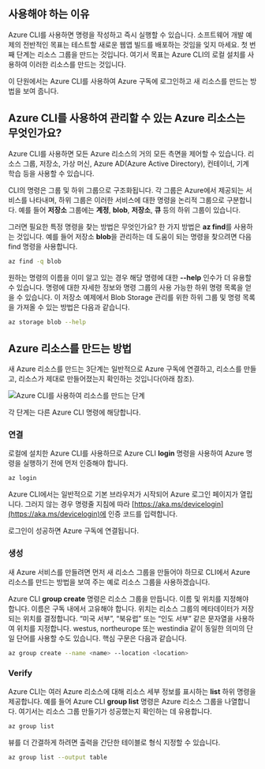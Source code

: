 ## <a name="motivation"></a>사용해야 하는 이유
Azure CLI를 사용하면 명령을 작성하고 즉시 실행할 수 있습니다. 소프트웨어 개발 예제의 전반적인 목표는 테스트할 새로운 웹앱 빌드를 배포하는 것임을 잊지 마세요. 첫 번째 단계는 리소스 그룹을 만드는 것입니다. 여기서 목표는 Azure CLI의 로컬 설치를 사용하여 이러한 리소스를 만드는 것입니다. 

이 단원에서는 Azure CLI를 사용하여 Azure 구독에 로그인하고 새 리소스를 만드는 방법을 보여 줍니다.

## <a name="what-azure-resources-can-be-managed-using-the-azure-cli"></a>Azure CLI를 사용하여 관리할 수 있는 Azure 리소스는 무엇인가요?
Azure CLI를 사용하면 모든 Azure 리소스의 거의 모든 측면을 제어할 수 있습니다. 리소스 그룹, 저장소, 가상 머신, Azure AD(Azure Active Directory), 컨테이너, 기계 학습 등을 사용할 수 있습니다.

CLI의 명령은 그룹 및 하위 그룹으로 구조화됩니다. 각 그룹은 Azure에서 제공되는 서비스를 나타내며, 하위 그룹은 이러한 서비스에 대한 명령을 논리적 그룹으로 구분합니다. 예를 들어 **저장소** 그룹에는 **계정**, **blob**, **저장소**, **큐** 등의 하위 그룹이 있습니다.

그러면 필요한 특정 명령을 찾는 방법은 무엇인가요? 한 가지 방법은 **az find**를 사용하는 것입니다. 예를 들어 저장소 **blob**을 관리하는 데 도움이 되는 명령을 찾으려면 다음 find 명령을 사용합니다.

```bash
az find -q blob
```

원하는 명령의 이름을 이미 알고 있는 경우 해당 명령에 대한 **--help** 인수가 더 유용할 수 있습니다. 명령에 대한 자세한 정보와 명령 그룹의 사용 가능한 하위 명령 목록을 얻을 수 있습니다. 이 저장소 예제에서 Blob Storage 관리를 위한 하위 그룹 및 명령 목록을 가져올 수 있는 방법은 다음과 같습니다.

```bash
az storage blob --help
```

## <a name="how-to-create-an-azure-resource"></a>Azure 리소스를 만드는 방법
새 Azure 리소스를 만드는 3단계는 일반적으로 Azure 구독에 연결하고, 리소스를 만들고, 리소스가 제대로 만들어졌는지 확인하는 것입니다(아래 참조).

![Azure CLI를 사용하여 리소스를 만드는 단계](../media-drafts/4-create-resources-overview.png)

각 단계는 다른 Azure CLI 명령에 해당합니다.

### <a name="connect"></a>연결
로컬에 설치한 Azure CLI를 사용하므로 Azure CLI **login** 명령을 사용하여 Azure 명령을 실행하기 전에 먼저 인증해야 합니다. 

```bash
az login
```

Azure CLI에서는 일반적으로 기본 브라우저가 시작되어 Azure 로그인 페이지가 열립니다. 그러지 않는 경우 명령줄 지침에 따라 [https://aka.ms/devicelogin](https://aka.ms/devicelogin)에 인증 코드를 입력합니다.

로그인이 성공하면 Azure 구독에 연결됩니다. 

### <a name="create"></a>생성
새 Azure 서비스를 만들려면 먼저 새 리소스 그룹을 만들어야 하므로 CLI에서 Azure 리소스를 만드는 방법을 보여 주는 예로 리소스 그룹을 사용하겠습니다.

Azure CLI **group create** 명령은 리소스 그룹을 만듭니다. 이름 및 위치를 지정해야 합니다. 이름은 구독 내에서 고유해야 합니다. 위치는 리소스 그룹의 메타데이터가 저장되는 위치를 결정합니다. “미국 서부”, “북유럽” 또는 “인도 서부” 같은 문자열을 사용하여 위치를 지정합니다. westus, northeurope 또는 westindia 같이 동일한 의미의 단일 단어를 사용할 수도 있습니다. 핵심 구문은 다음과 같습니다.

```bash
az group create --name <name> --location <location>
```

### <a name="verify"></a>Verify
Azure CLI는 여러 Azure 리소스에 대해 리소스 세부 정보를 표시하는 **list** 하위 명령을 제공합니다. 예를 들어 Azure CLI **group list** 명령은 Azure 리소스 그룹을 나열합니다. 여기서는 리소스 그룹 만들기가 성공했는지 확인하는 데 유용합니다.

```bash
az group list
```

뷰를 더 간결하게 하려면 출력을 간단한 테이블로 형식 지정할 수 있습니다.

```bash
az group list --output table
```
